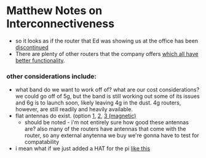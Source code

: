 # Matthew Notes on Interconnectiveness

- so it looks as if the router that Ed was showing us at the office has been [discontinued](https://cradlepoint.com/product/endpoints/ibr200/#)
- There are plenty of other routers that the company offers [which all have better functionality](https://cradlepoint.com/products/endpoints/?filter=).
### other considerations include:
- what band do we want to work off of? what are our cost considerations? we could go off of 5g, but the band is still working out some of its issues and 6g is to launch soon, likely leaving 4g in the dust. 4g routers, however, are still readily and heavily available.
- flat antennas do exist. (option [1](https://5gstore.com/product/13524_peplink_slim_22g_antenna_2x_lte5g_2x_wi-fi_1xgps_600-6000mhz_sma_black_65_ft_2m.html), [2](https://5gstore.com/product/13390_digi_ix20_gnss_antenna_active_gps_1575mhz.html), [3 (magnetic)](https://www.amazon.com/Proxicast-Magnetic-Adhesive-Omni-4G-5G-Antenna/dp/B0B9J2MHTB?gQT=1)
  - should be noted - i'm not entirely sure how good these antennas are? also many of the routers have antennas that come with the router, so any external anytenna we buy we're gonna have to test for compatability
- i mean what if we just added a HAT for the pi [like this](https://sixfab.com/product/sixfab-5g-modem-kit-for-raspberry-pi-5/)

